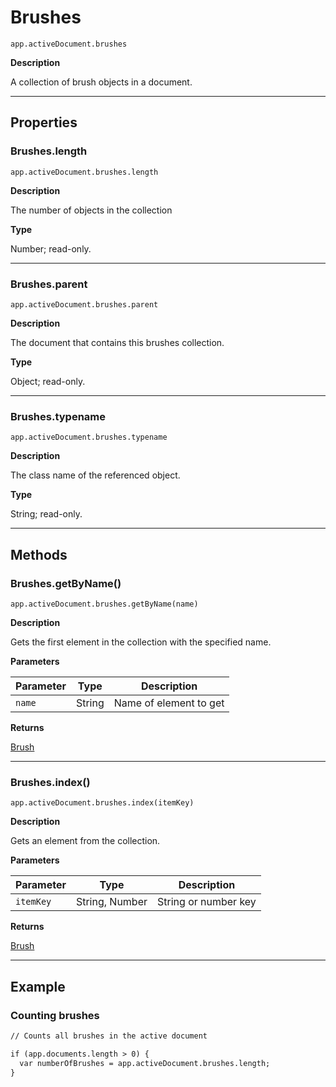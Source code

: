# Brushes

`app.activeDocument.brushes`

**Description**

A collection of brush objects in a document.

---

## Properties

### Brushes.length

`app.activeDocument.brushes.length`

**Description**

The number of objects in the collection

**Type**

Number; read-only.

---

### Brushes.parent

`app.activeDocument.brushes.parent`

**Description**

The document that contains this brushes collection.

**Type**

Object; read-only.

---

### Brushes.typename

`app.activeDocument.brushes.typename`

**Description**

The class name of the referenced object.

**Type**

String; read-only.

---

## Methods

### Brushes.getByName()

`app.activeDocument.brushes.getByName(name)`

**Description**

Gets the first element in the collection with the specified name.

**Parameters**

| Parameter   | Type   | Description            |
|-------------|--------|------------------------|
| `name`      | String | Name of element to get |

**Returns**

[Brush](./Brush.md)

---

### Brushes.index()

`app.activeDocument.brushes.index(itemKey)`

**Description**

Gets an element from the collection.

**Parameters**

| Parameter   | Type           | Description          |
|-------------|----------------|----------------------|
| `itemKey`   | String, Number | String or number key |

**Returns**

[Brush](./Brush.md)

---

## Example

### Counting brushes

```default
// Counts all brushes in the active document

if (app.documents.length > 0) {
  var numberOfBrushes = app.activeDocument.brushes.length;
}
```
